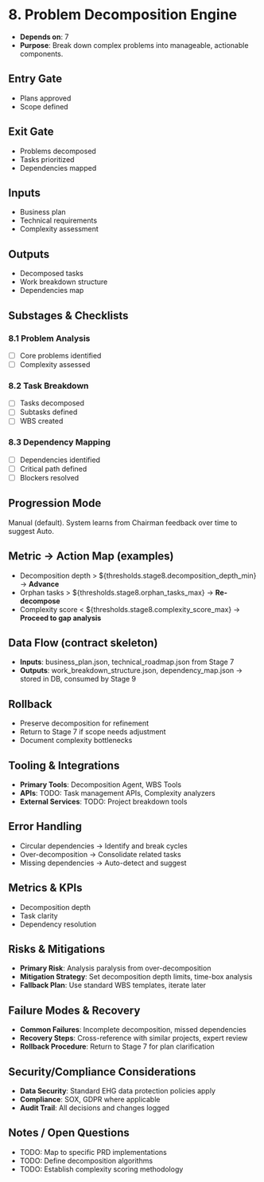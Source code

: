 # 8. Problem Decomposition Engine

- **Depends on**: 7
- **Purpose**: Break down complex problems into manageable, actionable components.

## Entry Gate
- Plans approved
- Scope defined

## Exit Gate
- Problems decomposed
- Tasks prioritized
- Dependencies mapped

## Inputs
- Business plan
- Technical requirements
- Complexity assessment

## Outputs
- Decomposed tasks
- Work breakdown structure
- Dependencies map

## Substages & Checklists
### 8.1 Problem Analysis
  - [ ] Core problems identified
  - [ ] Complexity assessed

### 8.2 Task Breakdown
  - [ ] Tasks decomposed
  - [ ] Subtasks defined
  - [ ] WBS created

### 8.3 Dependency Mapping
  - [ ] Dependencies identified
  - [ ] Critical path defined
  - [ ] Blockers resolved

## Progression Mode
Manual (default). System learns from Chairman feedback over time to suggest Auto.

## Metric -> Action Map (examples)
- Decomposition depth > ${thresholds.stage8.decomposition_depth_min} -> **Advance**
- Orphan tasks > ${thresholds.stage8.orphan_tasks_max} -> **Re-decompose**
- Complexity score < ${thresholds.stage8.complexity_score_max} -> **Proceed to gap analysis**

## Data Flow (contract skeleton)
- **Inputs**: business_plan.json, technical_roadmap.json from Stage 7
- **Outputs**: work_breakdown_structure.json, dependency_map.json -> stored in DB, consumed by Stage 9

## Rollback
- Preserve decomposition for refinement
- Return to Stage 7 if scope needs adjustment
- Document complexity bottlenecks

## Tooling & Integrations
- **Primary Tools**: Decomposition Agent, WBS Tools
- **APIs**: TODO: Task management APIs, Complexity analyzers
- **External Services**: TODO: Project breakdown tools

## Error Handling
- Circular dependencies -> Identify and break cycles
- Over-decomposition -> Consolidate related tasks
- Missing dependencies -> Auto-detect and suggest

## Metrics & KPIs
- Decomposition depth
- Task clarity
- Dependency resolution

## Risks & Mitigations
- **Primary Risk**: Analysis paralysis from over-decomposition
- **Mitigation Strategy**: Set decomposition depth limits, time-box analysis
- **Fallback Plan**: Use standard WBS templates, iterate later

## Failure Modes & Recovery
- **Common Failures**: Incomplete decomposition, missed dependencies
- **Recovery Steps**: Cross-reference with similar projects, expert review
- **Rollback Procedure**: Return to Stage 7 for plan clarification

## Security/Compliance Considerations
- **Data Security**: Standard EHG data protection policies apply
- **Compliance**: SOX, GDPR where applicable
- **Audit Trail**: All decisions and changes logged

## Notes / Open Questions
- TODO: Map to specific PRD implementations
- TODO: Define decomposition algorithms
- TODO: Establish complexity scoring methodology